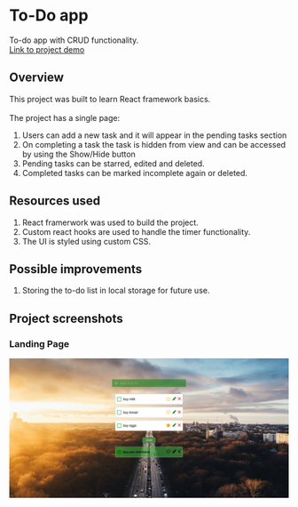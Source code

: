 # To-Do app

To-do app with CRUD functionality.
<br/>
[Link to project demo](https://app-todo-react.netlify.app/)
## Overview
This project was built to learn React framework basics.
<br/>
<br/>
The project has a single page:
1. Users can add a new task and it will appear in the pending tasks section
2. On completing a task the task is hidden from view and can be accessed by using the Show/Hide button
3. Pending tasks can be starred, edited and deleted.
4. Completed tasks can be marked incomplete again or deleted.

## Resources used
1. React framerwork was used to build the project.
2. Custom react hooks are used to handle the timer functionality.
3. The UI is styled using custom CSS.

## Possible improvements
1. Storing the to-do list in local storage for future use.

## Project screenshots

### Landing Page
![](app.jpg)
